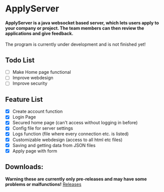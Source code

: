 # ApplyServer

#### ApplyServer is a java websocket based server, which lets users apply to your company or project. The team members can then review the applications and give feedback. 

The program is currently under development and is not finished yet!

## Todo List

- [ ] Make Home page functional
- [ ] Improve webdesign
- [ ] Improve security

## Feature List

- [x] Create account function
- [x] Login Page
- [x] Secured home page (can't access without logging in before)
- [x] Config file for server settings
- [x] Logs function (file where every connection etc. is listed)
- [x] Customizable webdesign (access to all html etc files)
- [x] Saving and getting data from JSON files
- [x] Apply page with form  

## Downloads:

**Warning these are currently only pre-releases and may have some problems or malfunctions!**
[Releases](https://github.com/BytePhilHD/ApplyServer/releases)
